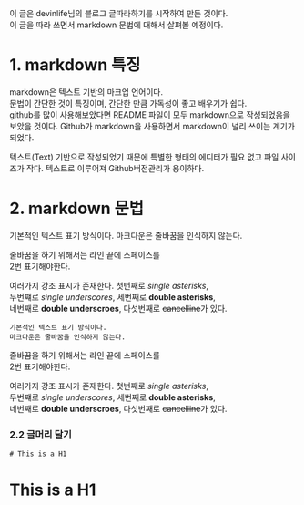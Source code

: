 
이 글은 devinlife님의 블로그 글따라하기를 시작하여 만든 것이다.  
이 글을 따라 쓰면서 markdown 문법에 대해서 살펴볼 예정이다.  

# 1. markdown 특징
markdown은 텍스트 기반의 마크업 언어이다.  
문법이 간단한 것이 특징이며, 간단한 만큼 가독성이 좋고 배우기가 쉽다.  
github를 많이 사용해보았다면 README 파일이 모두 markdown으로 작성되었음을 보았을 것이다. Github가 markdown을 사용하면서 markdown이 널리 쓰이는 계기가 되었다.

텍스트(Text) 기반으로 작성되었기 때문에 특별한 형태의 에디터가 필요 없고 파일 사이즈가 작다. 텍스트로 이루어져 Github버전관리가 용이하다. 

# 2. markdown 문법

기본적인 텍스트 표기 방식이다.
마크다운은 줄바꿈을 인식하지 않는다.

줄바꿈을 하기 위해서는 라인 끝에 스페이스를  
2번 표기해야한다. 

여러가지 강조 표시가 존재한다. 첫번째로 *single asterisks*,  
두번쨰로 _single underscores_, 세번째로 **double asterisks**,  
네번째로 __double underscroes__, 다섯번째로 ~~cancelline~~가 있다.

```
기본적인 텍스트 표기 방식이다.
마크다운은 줄바꿈을 인식하지 않는다.
```

줄바꿈을 하기 위해서는 라인 끝에 스페이스를  
2번 표기해야한다. 

여러가지 강조 표시가 존재한다. 첫번째로 *single asterisks*,  
두번쨰로 _single underscores_, 세번째로 **double asterisks**,  
네번째로 __double underscroes__, 다섯번째로 ~~cancelline~~가 있다.




### 2.2 글머리 달기 


```
# This is a H1 
```

# This is a H1